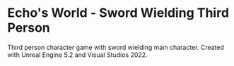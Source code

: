 # Echo's World - Sword Wielding Third Person
Third person character game with sword wielding main character. Created with Unreal Engine 5.2 and Visual Studios 2022.